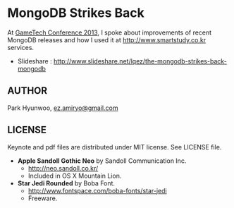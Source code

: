 MongoDB Strikes Back
====================

At [GameTech Conference 2013](http://gametech.gamespot.co.kr/), 
I spoke about improvements of recent MongoDB releases and how I used it at <http://www.smartstudy.co.kr> services.

  - Slideshare : <http://www.slideshare.net/lqez/the-mongodb-strikes-back-mongodb>

AUTHOR
------

Park Hyunwoo, <ez.amiryo@gmail.com>


LICENSE
-------

Keynote and pdf files are distributed under MIT license. See LICENSE file.

 - **Apple Sandoll Gothic Neo** by Sandoll Communication Inc.
     - <http://neo.sandoll.co.kr/>
     - Included in OS X Mountain Lion.
 - **Star Jedi Rounded** by Boba Font.
     - <http://www.fontspace.com/boba-fonts/star-jedi>
     - Freeware. 
